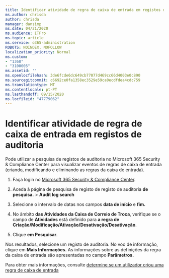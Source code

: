 ```yaml
---
title: Identificar atividade de regra de caixa de entrada em registos de auditoria
ms.author: chrisda
author: chrisda
manager: dansimp
ms.date: 04/21/2020
ms.audience: ITPro
ms.topic: article
ms.service: o365-administration
ROBOTS: NOINDEX, NOFOLLOW
localization_priority: Normal
ms.custom:
- "1368"
- "3100005"
ms.assetid: ''
ms.openlocfilehash: 3de6fcde6dc649cb77077d469cc66d4003e0c890
ms.sourcegitcommit: c6692ce0fa1358ec3529e59ca0ecdfdea4cdc759
ms.translationtype: MT
ms.contentlocale: pt-PT
ms.lasthandoff: 09/15/2020
ms.locfileid: "47779062"
---
```

# <a name="identify-inbox-rule-activity-in-audit-logs"></a>Identificar atividade de regra de caixa de entrada em registos de auditoria

Pode utilizar a pesquisa de registos de auditoria no Microsoft 365 Security & Compliance Center para visualizar eventos de regras de caixa de entrada (criando, modificando e eliminando as regras da caixa de entrada).

1. Faça login no [Microsoft 365 Security & Compliance Center](https://protection.office.com/).

2. Aceda à página de pesquisa de registo de registo de auditoria **de pesquisa.**  >  **Audit log search**

3. Selecione o intervalo de datas nos campos **data de início** e **fim.**

4. No âmbito **das Atividades da Caixa de Correio de Troca**, verifique se o campo de **Atividades** está definido para **a regra de Criação/Modificação/Ativação/Desativação/Desativação**.

5. Clique **em Pesquisar**.

Nos resultados, selecione um registo de auditoria. No voo de informação, clique em **Mais Informações.** As informações sobre as definições da regra da caixa de entrada são apresentadas no campo **Parâmetros.**

Para obter mais informações, consulte [determine se um utilizador criou uma regra de caixa de entrada](https://docs.microsoft.com//office365/securitycompliance/auditing-troubleshooting-scenarios#determining-if-a-user-created-an-inbox-rule)
